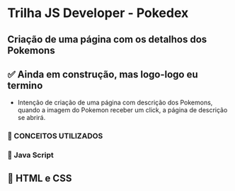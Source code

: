 # Trilha JS Developer - Pokedex

## Criação de uma página com os detalhos dos Pokemons

## ✅ Ainda em construção, mas logo-logo eu termino

- Intenção de criação de uma página com descrição dos Pokemons, quando a imagem do Pokemon receber um click, a página de descrição se abrirá.

### 📑 CONCEITOS UTILIZADOS

### 🔴 Java Script

## 🔴 HTML e CSS
